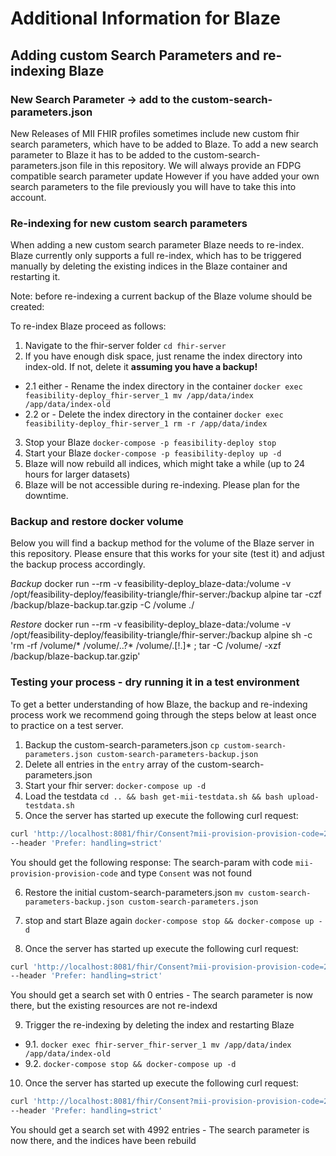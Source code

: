 # Additional Information for Blaze


## Adding custom Search Parameters and re-indexing Blaze

### New Search Parameter -> add to the custom-search-parameters.json

New Releases of MII FHIR profiles sometimes include new custom fhir search parameters, which have to be added to Blaze.
To add a new search parameter to Blaze it has to be added to the custom-search-parameters.json file in this repository.
We will always provide an FDPG compatible search parameter update
However if you have added your own search parameters to the file previously you will have to take this into account.

### Re-indexing for new custom search parameters

When adding a new custom search parameter Blaze needs to re-index. 
Blaze currently only supports a full re-index, which has to be triggered manually by deleting the existing indices in the Blaze container and 
restarting it.

Note: before re-indexing a current backup of the Blaze volume should be created:

To re-index Blaze proceed as follows:

1. Navigate to the fhir-server folder `cd fhir-server`
2. If you have enough disk space, just rename the index directory into index-old. If not, delete it **assuming you have a backup!**
- 2.1 either - Rename the index directory in the container `docker exec feasibility-deploy_fhir-server_1 mv /app/data/index /app/data/index-old`
- 2.2 or - Delete the index directory in the container `docker exec feasibility-deploy_fhir-server_1 rm -r /app/data/index`
3. Stop your Blaze `docker-compose -p feasibility-deploy stop`
4. Start your Blaze `docker-compose -p feasibility-deploy up -d`
5. Blaze will now rebuild all indices, which might take a while (up to 24 hours for larger datasets)
6. Blaze will be not accessible during re-indexing. Please plan for the downtime.

### Backup and restore docker volume

Below you will find a backup method for the volume of the Blaze server in this repository.
Please ensure that this works for your site (test it) and adjust the backup process accordingly.

*Backup*
docker run --rm -v feasibility-deploy_blaze-data:/volume -v /opt/feasibility-deploy/feasibility-triangle/fhir-server:/backup alpine tar -czf /backup/blaze-backup.tar.gzip -C /volume ./

*Restore*
docker run --rm -v feasibility-deploy_blaze-data:/volume -v /opt/feasibility-deploy/feasibility-triangle/fhir-server:/backup alpine sh -c 'rm -rf /volume/* /volume/..?* /volume/.[!.]* ; tar -C /volume/ -xzf /backup/blaze-backup.tar.gzip'

### Testing your process - dry running it in a test environment

To get a better understanding of how Blaze, the backup and re-indexing process work we recommend going through the steps below at least once to practice on a test server.

1. Backup the custom-search-parameters.json `cp custom-search-parameters.json custom-search-parameters-backup.json`
2. Delete all entries in the `entry` array of the custom-search-parameters.json
3. Start your fhir server: `docker-compose up -d`
4. Load the testdata `cd .. && bash get-mii-testdata.sh && bash upload-testdata.sh`
5. Once the server has started up execute the following curl request: 
```bash
curl 'http://localhost:8081/fhir/Consent?mii-provision-provision-code=2.16.840.1.113883.3.1937.777.24.5.3.8' \
--header 'Prefer: handling=strict'
```
You should get the following response: The search-param with code `mii-provision-provision-code` and type `Consent` was not found

6. Restore the initial custom-search-parameters.json `mv custom-search-parameters-backup.json custom-search-parameters.json`

7. stop and start Blaze again `docker-compose stop && docker-compose up -d`
8. Once the server has started up execute the following curl request: 
```bash
curl 'http://localhost:8081/fhir/Consent?mii-provision-provision-code=2.16.840.1.113883.3.1937.777.24.5.3.8&_summary=count' \
--header 'Prefer: handling=strict'
```
You should get a search set with 0 entries - The search parameter is now there, but the existing resources are not re-indexd

9. Trigger the re-indexing by deleting the index and restarting Blaze
- 9.1. `docker exec fhir-server_fhir-server_1 mv /app/data/index /app/data/index-old`
- 9.2. `docker-compose stop && docker-compose up -d`

10. Once the server has started up execute the following curl request: 
```bash
curl 'http://localhost:8081/fhir/Consent?mii-provision-provision-code=2.16.840.1.113883.3.1937.777.24.5.3.8&_summary=count' \
--header 'Prefer: handling=strict'
```
You should get a search set with 4992 entries - The search parameter is now there, and the indices have been rebuild
